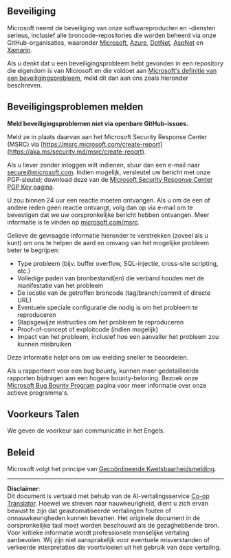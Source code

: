 <!--
CO_OP_TRANSLATOR_METADATA:
{
  "original_hash": "6219479cf6fbf12caea739ca4564ca3f",
  "translation_date": "2025-10-17T05:16:49+00:00",
  "source_file": "SECURITY.md",
  "language_code": "nl"
}
-->
<!-- BEGIN MICROSOFT SECURITY.MD V0.0.9 BLOCK -->
<!-- markdownlint-disable-next-line MD041 - Justification: Standard Microsoft Template -->
## Beveiliging

Microsoft neemt de beveiliging van onze softwareproducten en -diensten serieus, inclusief alle broncode-repositories die worden beheerd via onze GitHub-organisaties, waaronder [Microsoft](https://github.com/Microsoft), [Azure](https://github.com/Azure), [DotNet](https://github.com/dotnet), [AspNet](https://github.com/aspnet) en [Xamarin](https://github.com/xamarin).

Als u denkt dat u een beveiligingsprobleem hebt gevonden in een repository die eigendom is van Microsoft en die voldoet aan [Microsoft's definitie van een beveiligingsprobleem](https://aka.ms/security.md/definition), meld dit dan aan ons zoals hieronder beschreven.

## Beveiligingsproblemen melden

**Meld beveiligingsproblemen niet via openbare GitHub-issues.**

Meld ze in plaats daarvan aan het Microsoft Security Response Center (MSRC) via [https://msrc.microsoft.com/create-report](https://aka.ms/security.md/msrc/create-report).

Als u liever zonder inloggen wilt indienen, stuur dan een e-mail naar [secure@microsoft.com](mailto:secure@microsoft.com). Indien mogelijk, versleutel uw bericht met onze PGP-sleutel; download deze van de [Microsoft Security Response Center PGP Key pagina](https://aka.ms/security.md/msrc/pgp).

U zou binnen 24 uur een reactie moeten ontvangen. Als u om de een of andere reden geen reactie ontvangt, volg dan op via e-mail om te bevestigen dat we uw oorspronkelijke bericht hebben ontvangen. Meer informatie is te vinden op [microsoft.com/msrc](https://www.microsoft.com/msrc).

Gelieve de gevraagde informatie hieronder te verstrekken (zoveel als u kunt) om ons te helpen de aard en omvang van het mogelijke probleem beter te begrijpen:

* Type probleem (bijv. buffer overflow, SQL-injectie, cross-site scripting, etc.)
* Volledige paden van bronbestand(en) die verband houden met de manifestatie van het probleem
* De locatie van de getroffen broncode (tag/branch/commit of directe URL)
* Eventuele speciale configuratie die nodig is om het probleem te reproduceren
* Stapsgewijze instructies om het probleem te reproduceren
* Proof-of-concept of exploitcode (indien mogelijk)
* Impact van het probleem, inclusief hoe een aanvaller het probleem zou kunnen misbruiken

Deze informatie helpt ons om uw melding sneller te beoordelen.

Als u rapporteert voor een bug bounty, kunnen meer gedetailleerde rapporten bijdragen aan een hogere bounty-beloning. Bezoek onze [Microsoft Bug Bounty Program](https://aka.ms/security.md/msrc/bounty) pagina voor meer informatie over onze actieve programma's.

## Voorkeurs Talen

We geven de voorkeur aan communicatie in het Engels.

## Beleid

Microsoft volgt het principe van [Gecoördineerde Kwetsbaarheidsmelding](https://aka.ms/security.md/cvd).

<!-- END MICROSOFT SECURITY.MD BLOCK -->

---

**Disclaimer**:  
Dit document is vertaald met behulp van de AI-vertalingsservice [Co-op Translator](https://github.com/Azure/co-op-translator). Hoewel we streven naar nauwkeurigheid, dient u zich ervan bewust te zijn dat geautomatiseerde vertalingen fouten of onnauwkeurigheden kunnen bevatten. Het originele document in de oorspronkelijke taal moet worden beschouwd als de gezaghebbende bron. Voor kritieke informatie wordt professionele menselijke vertaling aanbevolen. Wij zijn niet aansprakelijk voor eventuele misverstanden of verkeerde interpretaties die voortvloeien uit het gebruik van deze vertaling.